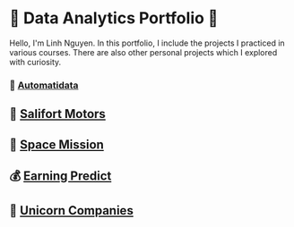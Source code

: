 # 🌟 Data Analytics Portfolio 🌟

Hello, I'm Linh Nguyen. 
In this portfolio, I include the projects I practiced in various courses. There are also other personal projects which I explored with curiosity.

### 🚖 [Automatidata](https://github.com/linhnde/automatidata)

## 👔 [Salifort Motors](https://github.com/linhnde/salifortMotors)

## 🚀 [Space Mission](https://github.com/linhnde/spaceMission)

## 💰 [Earning Predict](https://github.com/linhnde/earningPredict)

##  🦄 [Unicorn Companies](https://github.com/linhnde/unicornCompanies)
